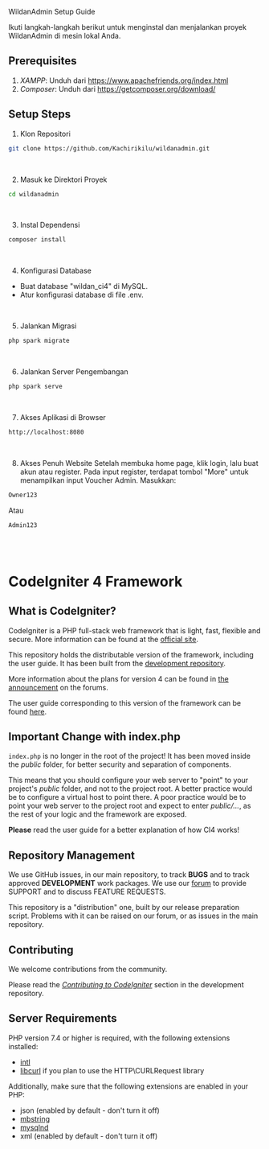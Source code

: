 WildanAdmin Setup Guide

Ikuti langkah-langkah berikut untuk menginstal dan menjalankan proyek WildanAdmin di mesin lokal Anda.

Prerequisites
-------------
1. *XAMPP*: Unduh dari https://www.apachefriends.org/index.html
2. *Composer*: Unduh dari https://getcomposer.org/download/

Setup Steps
------------

1. Klon Repositori
```bash
git clone https://github.com/Kachirikilu/wildanadmin.git
```
<br>

2. Masuk ke Direktori Proyek
```bash
cd wildanadmin
```
<br>

3. Instal Dependensi
```bash
composer install
```
<br>

4. Konfigurasi Database
- Buat database "wildan_ci4" di MySQL.
- Atur konfigurasi database di file .env.

<br>

5. Jalankan Migrasi
```bash
php spark migrate
```
<br>

6. Jalankan Server Pengembangan
```bash
php spark serve
```
<br>

7. Akses Aplikasi di Browser
```bash
http://localhost:8080
```

<br>

8. Akses Penuh Website
   Setelah membuka home page, klik login, lalu buat akun atau register. Pada input register, terdapat tombol "More" untuk menampilkan input Voucher Admin. Masukkan:
```bash
Owner123
```
Atau
```bash
Admin123
```
<br><br>

# CodeIgniter 4 Framework

## What is CodeIgniter?

CodeIgniter is a PHP full-stack web framework that is light, fast, flexible and secure.
More information can be found at the [official site](http://codeigniter.com).

This repository holds the distributable version of the framework,
including the user guide. It has been built from the
[development repository](https://github.com/codeigniter4/CodeIgniter4).

More information about the plans for version 4 can be found in [the announcement](http://forum.codeigniter.com/thread-62615.html) on the forums.

The user guide corresponding to this version of the framework can be found
[here](https://codeigniter4.github.io/userguide/).


## Important Change with index.php

`index.php` is no longer in the root of the project! It has been moved inside the *public* folder,
for better security and separation of components.

This means that you should configure your web server to "point" to your project's *public* folder, and
not to the project root. A better practice would be to configure a virtual host to point there. A poor practice would be to point your web server to the project root and expect to enter *public/...*, as the rest of your logic and the
framework are exposed.

**Please** read the user guide for a better explanation of how CI4 works!

## Repository Management

We use GitHub issues, in our main repository, to track **BUGS** and to track approved **DEVELOPMENT** work packages.
We use our [forum](http://forum.codeigniter.com) to provide SUPPORT and to discuss
FEATURE REQUESTS.

This repository is a "distribution" one, built by our release preparation script.
Problems with it can be raised on our forum, or as issues in the main repository.

## Contributing

We welcome contributions from the community.

Please read the [*Contributing to CodeIgniter*](https://github.com/codeigniter4/CodeIgniter4/blob/develop/CONTRIBUTING.md) section in the development repository.

## Server Requirements

PHP version 7.4 or higher is required, with the following extensions installed:

- [intl](http://php.net/manual/en/intl.requirements.php)
- [libcurl](http://php.net/manual/en/curl.requirements.php) if you plan to use the HTTP\CURLRequest library

Additionally, make sure that the following extensions are enabled in your PHP:

- json (enabled by default - don't turn it off)
- [mbstring](http://php.net/manual/en/mbstring.installation.php)
- [mysqlnd](http://php.net/manual/en/mysqlnd.install.php)
- xml (enabled by default - don't turn it off)
